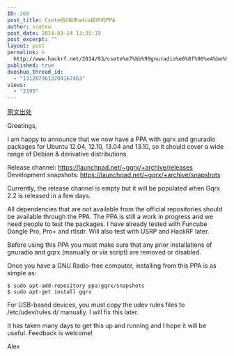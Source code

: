 ```yaml
---
ID: 269
post_title: Csete给GNURadio提供的PPA
author: scateu
post_date: 2014-03-14 13:35:19
post_excerpt: ""
layout: post
permalink: >
  http://www.hackrf.net/2014/03/csete%e7%bb%99gnuradio%e6%8f%90%e4%be%9b%e7%9a%84ppa/
published: true
duoshuo_thread_id:
  - "1312073613704167463"
views:
  - "2195"
---
```

<p><a href="https://groups.google.com/forum/#!topic/gqrx/ALjNReW3RRE">原文出处</a></p>

<p>Greetings,</p>

<p>I am happy to announce that we now have a PPA with gqrx and gnuradio packages for Ubuntu 12.04, 12.10, 13.04 and 13.10, so it should cover a wide range of Debian &amp; derivative distributions.</p>

<p>Release channel: <a href="http://https://launchpad.net/~gqrx/+archive/releases">https://launchpad.net/~gqrx/+archive/releases</a>
Development snapshots: <a href="https://launchpad.net/~gqrx/+archive/snapshots">https://launchpad.net/~gqrx/+archive/snapshots</a></p>

<p>Currently, the release channel is empty but it will be populated when Gqrx 2.2 is released in a few days.</p>

<p>All dependencies that are not available from the official repositories should be available through the PPA. The PPA is still a work in progress and we need people to test the packages. I have already tested with Funcube Dongle Pro, Pro+ and rtlsdr. Will also test with USRP and HackRF later.</p>

<p>Before using this PPA you must make sure that any prior installations of gnuradio and gqrx (manually or via script) are removed or disabled.</p>

<p>Once you have a GNU Radio-free computer, installing from this PPA is as simple as:</p>

<pre><code>$ sudo apt-add-repository ppa:gqrx/snapshots
$ sudo apt-get install gqrx
</code></pre>

<p>For USB-based devices, you must copy the udev rules files to /etc/udev/rules.d/ manually. I will fix this later.</p>

<p>It has taken many days to get this up and running and I hope it will be useful. Feedback is welcome!</p>

<p>Alex</p>